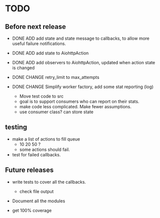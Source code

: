 # TODO

## Before next release

- DONE ADD add state and state message to callbacks, to allow more useful failure notifications.
- DONE ADD add state to AiohttpAction
- DONE ADD add observers to AiohttpAction, updated when action state is changed
- DONE CHANGE retry_limit to max_attempts

- DONE CHANGE Simplify worker factory, add some stat reporting (log)
  - Move test code to src
  - goal is to support consumers who can report on their stats.
  - make code less complicated. Make fewer assumptions.
  - use consumer class? can store state

## testing

- make a list of actions to fill queue
  - 10 20 50 ?
  - some actions should fail.
- test for failed callbacks.

## Future releases

- write tests to cover all the callbacks.
  - check file output
- Document all the modules

- get 100% coverage
